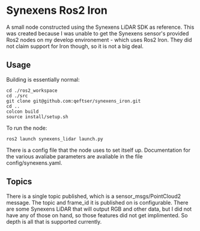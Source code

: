 # Synexens Ros2 Iron
A small node constructed using the Synexens LiDAR SDK as reference. This was created because I was unable to get 
the Synexens sensor's provided Ros2 nodes on my develop environement - which uses Ros2 Iron. They did not claim
support for Iron though, so it is not a big deal.
## Usage
Building is essentially normal:
```
cd ./ros2_workspace
cd ./src
git clone git@github.com:qeftser/synexens_iron.git
cd ..
colcon build
source install/setup.sh
```
To run the node:
```
ros2 launch synexens_lidar launch.py
```
There is a config file that the node uses to set itself up. Documentation for the 
various avaliabe parameters are avaliable in the file config/synexens.yaml.
## Topics
There is a single topic published, which is a sensor_msgs/PointCloud2 message. The topic and frame_id it is published
on is configurable. There are some Synexens LiDAR that will output RGB and other data, but I did not have any of 
those on hand, so those features did not get implimented. So depth is all that is supported currently.
